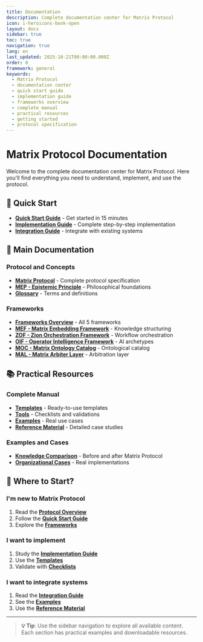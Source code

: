 ```yaml
---
title: Documentation
description: Complete documentation center for Matrix Protocol
icon: i-heroicons-book-open
layout: docs
sidebar: true
toc: true
navigation: true
lang: en
last_updated: 2025-10-21T00:00:00.000Z
order: 0
framework: general
keywords:
  - Matrix Protocol
  - documentation center
  - quick start guide
  - implementation guide
  - frameworks overview
  - complete manual
  - practical resources
  - getting started
  - protocol specification
---
```

# Matrix Protocol Documentation

Welcome to the complete documentation center for Matrix Protocol. Here you'll find everything you need to understand, implement, and use the protocol.

## 🚀 Quick Start

- **[Quick Start Guide](./quickstart)** - Get started in 15 minutes
- **[Implementation Guide](./implementation)** - Complete step-by-step implementation
- **[Integration Guide](./integration)** - Integrate with existing systems

## 📖 Main Documentation

### Protocol and Concepts
- **[Matrix Protocol](./protocol)** - Complete protocol specification
- **[MEP - Epistemic Principle](./mep)** - Philosophical foundations
- **[Glossary](./glossary)** - Terms and definitions

### Frameworks
- **[Frameworks Overview](./frameworks)** - All 5 frameworks
- **[MEF - Matrix Embedding Framework](./frameworks/mef)** - Knowledge structuring
- **[ZOF - Zion Orchestration Framework](./frameworks/zof)** - Workflow orchestration
- **[OIF - Operator Intelligence Framework](./frameworks/oif)** - AI archetypes
- **[MOC - Matrix Ontology Catalog](./frameworks/moc)** - Ontological catalog
- **[MAL - Matrix Arbiter Layer](./frameworks/mal)** - Arbitration layer

## 📚 Practical Resources

### Complete Manual
- **[Templates](./manual/templates)** - Ready-to-use templates
- **[Tools](./manual/tools)** - Checklists and validations
- **[Examples](./manual/examples)** - Real use cases
- **[Reference Material](./manual/reference)** - Detailed case studies

### Examples and Cases
- **[Knowledge Comparison](./examples/knowledge/)** - Before and after Matrix Protocol
- **[Organizational Cases](./examples/knowledge/structured/business-rules)** - Real implementations

## 🎯 Where to Start?

### I'm new to Matrix Protocol
1. Read the **[Protocol Overview](./protocol)**
2. Follow the **[Quick Start Guide](./quickstart)**
3. Explore the **[Frameworks](./frameworks)**

### I want to implement
1. Study the **[Implementation Guide](./implementation)**
2. Use the **[Templates](./manual/templates)**
3. Validate with **[Checklists](./manual/tools)**

### I want to integrate systems
1. Read the **[Integration Guide](./integration)**
2. See the **[Examples](./manual/examples)**
3. Use the **[Reference Material](./manual/reference)**

---

> **💡 Tip**: Use the sidebar navigation to explore all available content. Each section has practical examples and downloadable resources.
